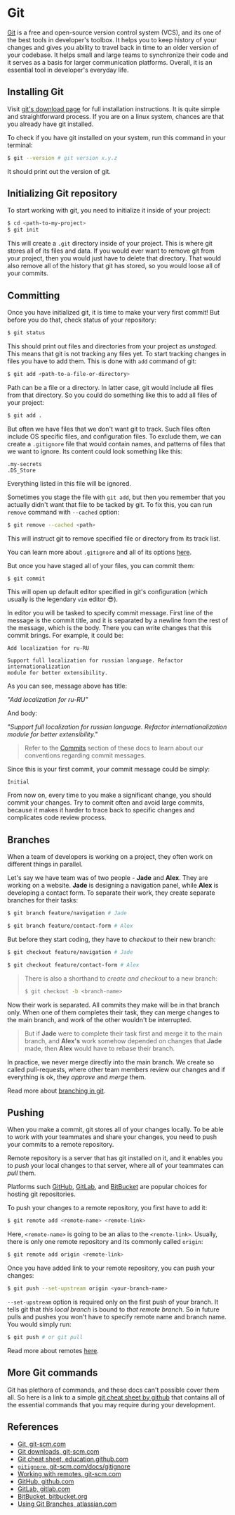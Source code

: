 # Git

[Git][0] is a free and open-source version control system (VCS), and its one of
the best tools in developer's toolbox. It helps you to keep history of your
changes and gives you ability to travel back in time to an older version of your
codebase. It helps small and large teams to synchronize their code and it serves
as a basis for larger communication platforms. Overall, it is an essential tool
in developer's everyday life.

## Installing Git

Visit [git's download page][1] for full installation instructions. It is quite
simple and straightforward process. If you are on a linux system, chances are
that you already have git installed.

To check if you have git installed on your system, run this command in your
terminal:

```bash
$ git --version # git version x.y.z
```

It should print out the version of git.

## Initializing Git repository

To start working with git, you need to initialize it inside of your project:

```bash
$ cd <path-to-my-project>
$ git init
```

This will create a `.git` directory inside of your project. This is where git
stores all of its files and data. If you would ever want to remove git from your
project, then you would just have to delete that directory. That would also
remove all of the history that git has stored, so you would loose all of your
commits.

## Committing

Once you have initialized git, it is time to make your very first commit! But
before you do that, check status of your repository:

```bash
$ git status
```

This should print out files and directories from your project as *unstaged*.
This means that git is not tracking any files yet. To start tracking changes in
files you have to add them. This is done with `add` command of git:

```bash
$ git add <path-to-a-file-or-directory>
```

Path can be a file or a directory. In latter case, git would include all files
from that directory. So you could do something like this to add all files of
your project:

```bash
$ git add .
```

But often we have files that we don't want git to track. Such files often
include OS specific files, and configuration files. To exclude them, we can
create a `.gitignore` file that would contain names, and patterns of files that
we want to ignore. Its content could look something like this:

```
.my-secrets
.DS_Store
```

Everything listed in this file will be ignored.

Sometimes you stage the file with `git add`, but then you remember that you
actually didn't want that file to be tacked by git. To fix this, you can run
`remove` command with `--cached` option:

```bash
$ git remove --cached <path>
```

This will instruct git to remove specified file or directory from its track
list.

You can learn more about `.gitignore` and all of its options [here][3].

But once you have staged all of your files, you can commit them:

```bash
$ git commit
```

This will open up default editor specified in git's configuration (which usually
is the legendary `vim` editor 😎).

In editor you will be tasked to specify commit message. First line of the
message is the commit title, and it is separated by a newline from the rest of
the message, which is the body. There you can write changes that this commit
brings. For example, it could be:

```
Add localization for ru-RU

Support full localization for russian language. Refactor internationalization
module for better extensibility.
```

As you can see, message above has title:

*"Add localization for ru-RU"*

And body:

*"Support full localization for russian language. Refactor internationalization
module for better extensibility."*

> Refer to the [Commits](/git/commits) section of these docs to learn about our
> conventions regarding commit messages.

Since this is your first commit, your commit message could be simply:
```
Initial
```

From now on, every time to you make a significant change, you should commit your
changes. Try to commit often and avoid large commits, because it makes it harder
to trace back to specific changes and complicates code review process.

## Branches

When a team of developers is working on a project, they often work on different
things in parallel.

Let's say we have team was of two people - **Jade** and **Alex**. They are working on a
website. **Jade** is designing a navigation panel, while **Alex** is developing a
contact form. To separate their work, they create separate branches for their
tasks:

```bash
$ git branch feature/navigation # Jade
```

```bash
$ git branch feature/contact-form # Alex
```

But before they start coding, they have to *checkout* to their new branch:

```bash
$ git checkout feature/navigation # Jade
```

```bash
$ git checkout feature/contact-form # Alex
```

> There is also a shorthand to *create and checkout* to a new branch:
> ```bash
> $ git checkout -b <branch-name>
> ```

Now their work is separated. All commits they make will be in that branch only.
When one of them completes their task, they can merge changes to the main
branch, and work of the other wouldn't be interrupted.

> But if **Jade** were to complete their task first and merge it to the main
> branch, and **Alex's** work somehow depended on changes that **Jade** made,
> then **Alex** would have to rebase their branch.

In practice, we never merge directly into the main branch. We create so called
pull-requests, where other team members review our changes and if everything is
ok, they *approve* and *merge* them.

Read more about [branching in git][8].

## Pushing

When you make a commit, git stores all of your changes locally. To be able to
work with your teammates and share your changes, you need to push your commits
to a remote repository.

Remote repository is a server that has git installed on it, and it enables you
to *push* your local changes to that server, where all of your teammates can
*pull* them.

Platforms such [GitHub][5], [GitLab][6], and [BitBucket][7] are popular choices
for hosting git repositories.

To push your changes to a remote repository, you first have to add it:

```bash
$ git remote add <remote-name> <remote-link>
```

Here, `<remote-name>` is going to be an alias to the `<remote-link>`. Usually,
there is only one remote repository and its commonly called `origin`:

```bash
$ git remote add origin <remote-link>
```

Once you have added link to your remote repository, you can push your changes:

```bash
$ git push --set-upstream origin <your-branch-name>
```

`--set-upstream` option is required only on the first push of your branch. It
tells git that *this local branch* is bound to *that remote branch*. So in
future pulls and pushes you won't have to specify remote name and branch name.
You would simply run:

```bash
$ git push # or git pull
```

Read more about remotes [here][4].

## More Git commands

Git has plethora of commands, and these docs can't possible cover them all. So
here is a link to a simple [git cheat sheet by github][2] that contains all of
the essential commands that you may require during your development.

## References

[0]: https://git-scm.com/
[1]: https://git-scm.com/downloads
[2]: https://education.github.com/git-cheat-sheet-education.pdf
[3]: https://git-scm.com/docs/gitignore
[4]: https://git-scm.com/book/en/v2/Git-Basics-Working-with-Remotes
[5]: https://github.com/
[6]: https://gitlab.com/
[7]: https://bitbucket.org/
[8]: https://www.atlassian.com/git/tutorials/using-branches

- [Git, git-scm.com][0]
- [Git downloads, git-scm.com][1]
- [Git cheat sheet, education.github.com][2]
- [`gitignore`, git-scm.com/docs/gitignore][3]
- [Working with remotes, git-scm.com][4]
- [GitHub, github.com][5]
- [GitLab, gitlab.com][6]
- [BitBucket, bitbucket.org][7]
- [Using Git Branches, atlassian.com][8]
